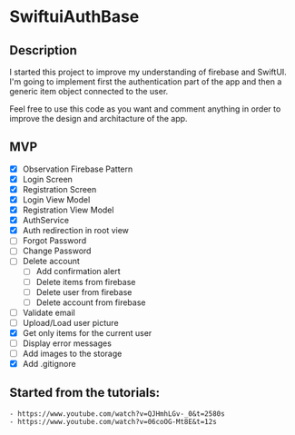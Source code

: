 # SwiftuiAuthBase

## Description

I started this project to improve my understanding of 
firebase and SwiftUI. I'm going to implement first the 
authentication part of the app and then a generic item 
object connected to the user.

Feel free to use this code as you want and comment 
anything in order to improve the design and architacture 
of the app.

## MVP

- [x] Observation Firebase Pattern
- [x] Login Screen
- [x] Registration Screen
- [x] Login View Model
- [x] Registration View Model
- [x] AuthService
- [x] Auth redirection in root view
- [ ] Forgot Password
- [ ] Change Password
- [ ] Delete account
    - [ ] Add confirmation alert
    - [ ] Delete items from firebase
    - [ ] Delete user from firebase
    - [ ] Delete account from firebase
- [ ] Validate email
- [ ] Upload/Load user picture
- [x] Get only items for the current user
- [ ] Display error messages
- [ ] Add images to the storage
- [x] Add .gitignore

## Started from the tutorials:
    - https://www.youtube.com/watch?v=QJHmhLGv-_0&t=2580s
    - https://www.youtube.com/watch?v=06coOG-Mt8E&t=12s

